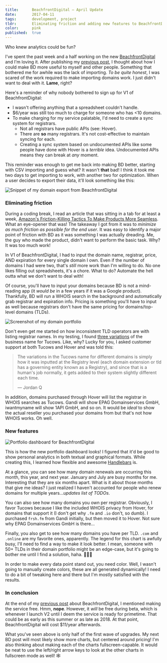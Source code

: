 ```yaml
---
title:      BeachfrontDigital — April Update
date:       2017-04-11
tags:       development, project
tldr:       Eliminating friction and adding new features to BeachfrontDigital.
color:      pink
published:  true
---
```


Who knew analytics could be fun?

I've spent the past week and a half working on the new [BeachfrontDigital](https://beachfront.digital "Manage your domain names with Beachfront.Digital!") and I'm loving it. After publishing my [previous post](/2017/roadmap-for-beachfront-digital "Roadmap for BeachfrontDigital, on theWebb.blog"), I thought about how I could make BD more useful to myself and other people. Something that bothered me for awhile was the lack of importing. *To be quite honest*, I was scared of the work required to make importing domains work. I just didn't want to deal with it. **Lame**, right?

Here's a reminder of why nobody bothered to sign up for V1 of BeachfrontDigital:

- I wasn't offering anything that a spreadsheet couldn't handle.
- $6/year was still too much to charge for someone who has <10 domains.
- To make charging for my service palatable, I'd need to create a sync system for registrars.
  - Not all registrars have public APIs (see: Hover).
  - There are **so** many registrars. It's not cost-effective to maintain syncing for each.
  - Creating a sync system based on undocumented APIs like some people have done with Hover is a *terrible* idea. Undocumented APIs means they can break at *any* moment.

This reminder was enough to get me back into making BD better, starting with CSV importing and guess what? It wasn't **that** bad! I think it took me two days to get importing to work, with another two for optimization. When a user decides to export their data, it'll look something like this:

![Snippet of my domain export from BeachfrontDigital](/assets/images/2017/beachfront-digital-april-update-a.png)



### Eliminating friction
During a coding break, I read an article that was sitting in a tab for at least a week, [Amazon's Friction-Killing Tactics To Make Products More Seamless](http://firstround.com/review/amazons-friction-killing-tactics-to-make-products-more-seamless "Amazon article on First Round Review"). What an eye-opener that was! The takeaway I got from it was to *minimize as much friction as possible for the end user*. It was easy to identify a major point of friction with BD as it was something I was actually dreading. Me, the guy who made the product, didn't want to perform the basic task. Why? It was too much work!

In V1 of BeachfrontDigital, I had to input the domain name, registrar, price, AND expiration for every single domain I own. Even if the number of domains I had were two, that's *still* more work than I'm willing to do. No one likes filling out spreadsheets, it's a chore. What to do? Automate the hell outta what we don't want to deal with!

Of course, you'll have to input your domains because BD is not a mind-reading app (it *would be* in a few years if it was a Google product). Thankfully, BD will run a WHOIS search in the background and automatically grab registrar and expiration info. Pricing is something you'll have to input as well because registrars don't have the same pricing for domains/top-level domains (TLDs).

![Screenshot of my domain portfolio](/assets/images/2017/beachfront-digital-april-update-b.jpg)

Don't even get me started on how inconsistent TLD operators are with listing registrar names. In my testing, I found [three variations](https://twitter.com/BeachfrontD/status/848404426557673472 "Screenshot of the hot mess that = TLD operators") of the business name for Tucows. Like, why? Lucky for you, I asked customer support at both Tucows and Hover and was told this:

> The variations in the Tucows name for different domains is simply how it was inputted at the Registry level (each domain extension or tld has a governing entity known as a Registry), and since that is a human's job normally, it gets added to their system slightly different each time.
>
> — Jordan Q

In addition, domains purchased through Hover will list the registrar in WHOIS searches as Tucows. Gandi will show EPAG Domainservices GmbH, iwantmyname will show 1API GmbH, and so on. It would be *ideal* to show the actual reseller you purchased your domains from but that's not how WHOIS works. Oh well.



### New features
![Portfolio dashboard for BeachfrontDigital](/assets/images/2017/beachfront-digital-april-update-c.jpg)

This is how the new portfolio dashboard looks! I figured that it'd be good to show personal analytics in both textual and graphical formats. While creating this, I learned how flexible and awesome [Handlebars](http://handlebarsjs.com "Build semantic templates without frustration!") is.

At a glance, you can see how many domain renewals are occurring this month, this year, and next year. January and July are busy months for me. Interesting that they are six months apart. What is it about those months that give me ideas? I just realized I haven't accounted for people who renew domains for multiple years...*updates list of TODOs*.

You can also see how many domains you own per registrar. Obviously, I favor Tucows because I like the included WHOIS privacy from Hover, for domains that support it (I don't get why `.fm` and `.io` don't, so dumb). I purchased `frsh.fm` from Gandi initially, but then moved it to Hover. Not sure why EPAG Domainservices GmbH is there...

Finally, you also get to see how many domains you have per TLD. `.com` and `.online` are my favorite ones, apparently. The legend for this chart is awfully busy, I'll need to find a way to make it look better. I mean, someone with 50+ TLDs in their domain portfolio might be an edge-case, but it's going to bother me until I find a solution, haha. 🤷🏾‍♂️

In order to make every data point stand out, you need color. Well, I wasn't going to manually create colors, these are all generated dynamically! I need to do a bit of tweaking here and there but I'm mostly satisfied with the results.



### In conclusion
At the end of my [previous post](/2017/roadmap-for-beachfront-digital "Roadmap for BeachfrontDigital, on theWebb.blog") about BeachfrontDigital, I mentioned making the service free. Hmm, **nope**. However, it *will* be free during beta, which is whenever I launch V2 until I deem the service is ready for primetime. That could be as early as this summer or as late as 2018. At that point, BeachfrontDigital will cost $11/year afterwards.

What you've seen above is only half of the first wave of upgrades. My next BD post will most likely show more charts, but centered around pricing! I'm also thinking about making each of the charts fullscreen-capable. It would be neat to use the left/right arrow keys to look at the other charts in fullscreen mode as well! 🕸
